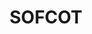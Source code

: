 ---
#preview
title: SOFCOT
image: https://is1-ssl.mzstatic.com/image/thumb/Purple211/v4/44/d9/f5/44d9f5b2-ec0d-75fa-08fb-53fcf3df05ad/AppIcon-0-0-1x_U007emarketing-0-10-0-85-220.png/230x0w.webp
category: mobile-application
category_slug: mobile-application
#portfolio image size for masonry layout: horizontal, vertical, square
masonrySize: horizontal

#full details
description:
  title: Description
  content: "
      <p>L’application officielle du CNP - SOFCOT est dédiée à tous les chirurgiens orthopédistes et trautamatologiques. Elle vous permet d’accéder en un clic à tous les contenus en lien avec votre pratique orthopédique. Vous pouvez également accéder à l’espace destiné aux membres et si vous le souhaitez, devenir membre.

Et pour plus d’efficacité, votre appli Sofcot contient le Congrès #SOFCOT. En la téléchargeant, vous accédez à tout le contenu du congrès #SOFCOT : programme, orateurs, abstracts, exposants, plan interactif...</p>
  "
  button:
    label: Read More
    link: https://www.sofcot.fr/

details:
  title: Project details
  items:
    - label: Order Date
      value: 24.01.2024

    - label: Final Date
      value: 12.02.2025

    - label: Status
      value: Completed

    - label: Client
      value: Envato Market

    - label: Location
      value: Paris • France

carousel:
  - image: https://is1-ssl.mzstatic.com/image/thumb/PurpleSource112/v4/a2/29/a1/a229a128-bc41-0657-5ac1-6ba147b2b187/384a234a-e426-49b8-9d0e-60569bab2c35_page_kiosk.png/230x0w.webp
    alt: image

  - image: https://is1-ssl.mzstatic.com/image/thumb/PurpleSource112/v4/ba/66/ec/ba66ec25-7a32-941b-beb9-de4322fdbb25/e01269b7-cdaa-4afa-8c73-9e863906e678_page_portail_asso.png/230x0w.webp
    alt: image

  - image: https://is1-ssl.mzstatic.com/image/thumb/PurpleSource122/v4/78/1c/a0/781ca095-d901-decc-05af-6c13b411e1ef/431ba231-db80-484a-9bd5-69f6d5998f55_page_actualite_U0301s.png/230x0w.webp
    alt: image

  - image: https://is1-ssl.mzstatic.com/image/thumb/PurpleSource112/v4/1d/a0/6d/1da06dc0-4c34-d7cc-2485-be6b8dbc1552/9c710b14-101f-4ab3-9f99-e31522c27ca4_page_portail_congre_U0300s.png/230x0w.webp
    alt: image

---